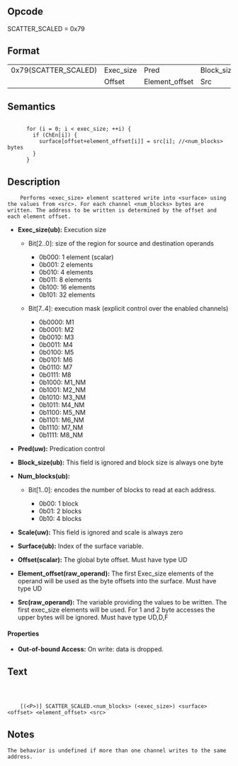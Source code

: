 <!---======================= begin_copyright_notice ============================

Copyright (C) 2020-2022 Intel Corporation

SPDX-License-Identifier: MIT

============================= end_copyright_notice ==========================-->

## Opcode

  SCATTER_SCALED = 0x79

## Format

| | | | | | | |
| --- | --- | --- | --- | --- | --- | --- |
| 0x79(SCATTER_SCALED) | Exec_size | Pred           | Block_size | Num_blocks | Scale | Surface |
|                      | Offset    | Element_offset | Src        |            |       |         |


## Semantics


```

      for (i = 0; i < exec_size; ++i) {
        if (ChEn[i]) {
          surface[offset+element_offset[i]] = src[i]; //<num_blocks> bytes
        }
      }
```

## Description





```
    Performs <exec_size> element scattered write into <surface> using the values from <src>. For each channel <num_blocks> bytes are written. The address to be written is determined by the offset and each element offset.
```


- **Exec_size(ub):** Execution size

  - Bit[2..0]: size of the region for source and destination operands

    - 0b000:  1 element (scalar)
    - 0b001:  2 elements
    - 0b010:  4 elements
    - 0b011:  8 elements
    - 0b100:  16 elements
    - 0b101:  32 elements
  - Bit[7..4]: execution mask (explicit control over the enabled channels)

    - 0b0000:  M1
    - 0b0001:  M2
    - 0b0010:  M3
    - 0b0011:  M4
    - 0b0100:  M5
    - 0b0101:  M6
    - 0b0110:  M7
    - 0b0111:  M8
    - 0b1000:  M1_NM
    - 0b1001:  M2_NM
    - 0b1010:  M3_NM
    - 0b1011:  M4_NM
    - 0b1100:  M5_NM
    - 0b1101:  M6_NM
    - 0b1110:  M7_NM
    - 0b1111:  M8_NM

- **Pred(uw):** Predication control


- **Block_size(ub):** This field is ignored and block size is always one byte


- **Num_blocks(ub):**

  - Bit[1..0]: encodes the number of blocks to read at each address.

    - 0b00:  1 block
    - 0b01:  2 blocks
    - 0b10:  4 blocks

- **Scale(uw):** This field is ignored and scale is always zero


- **Surface(ub):** Index of the surface variable.


- **Offset(scalar):** The global byte offset. Must have type UD


- **Element_offset(raw_operand):** The first Exec_size elements of the operand will be used as the byte offsets into the surface. Must have type UD


- **Src(raw_operand):** The variable providing the values to be written. The first exec_size elements will be used. For 1 and 2 byte accesses the upper bytes will be ignored. Must have type UD,D,F


#### Properties
- **Out-of-bound Access:** On write: data is dropped.




## Text
```



    [(<P>)] SCATTER_SCALED.<num_blocks> (<exec_size>) <surface> <offset> <element_offset> <src>
```
## Notes





    The behavior is undefined if more than one channel writes to the same address.

